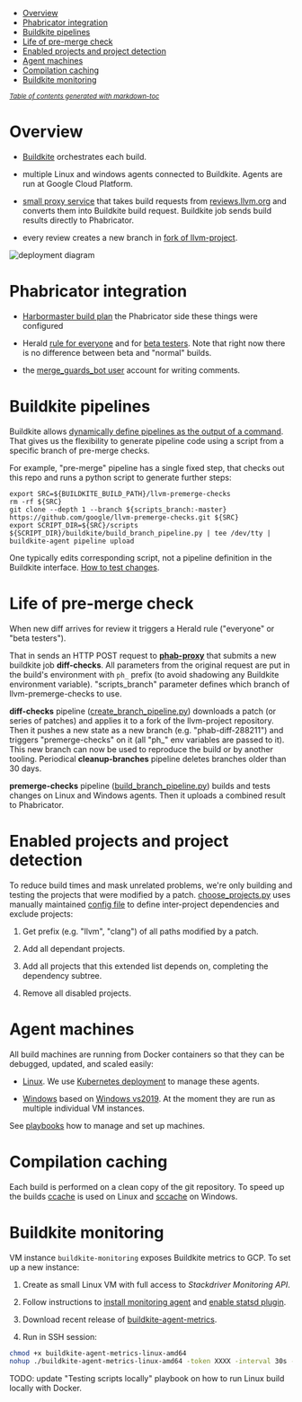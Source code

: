- [Overview](#overview)
- [Phabricator integration](#phabricator-integration)
- [Buildkite pipelines](#buildkite-pipelines)
- [Life of pre-merge check](#life-of-pre-merge-check)
- [Enabled projects and project detection](#enabled-projects-and-project-detection)
- [Agent machines](#agent-machines)
- [Compilation caching](#compilation-caching)
- [Buildkite monitoring](#buildkite-monitoring)

<small><i><a href='http://ecotrust-canada.github.io/markdown-toc/'>Table of contents generated with markdown-toc</a></i></small>

# Overview

- [Buildkite](https://buildkite.com/llvm-project) orchestrates each build.

- multiple Linux and windows agents connected to Buildkite. Agents are run at
Google Cloud Platform.

- [small proxy service](/phabricator-proxy) that takes build requests from
[reviews.llvm.org](http://reviews.llvm.org) and converts them into Buildkite
build request. Buildkite job sends build results directly to Phabricator.

- every review creates a new branch in [fork of
llvm-project](https://github.com/llvm-premerge-tests/llvm-project).

![deployment diagram](http://www.plantuml.com/plantuml/proxy?src=https://raw.githubusercontent.com/google/llvm-premerge-checks/master/docs/deployment.plantuml)

# Phabricator integration

- [Harbormaster build plan](https://reviews.llvm.org/harbormaster/plan/5) the
Phabricator side these things were configured

- Herald [rule for everyone](https://reviews.llvm.org/H576) and for [beta
testers](https://reviews.llvm.org/H511). Note that right now there is no
difference between beta and "normal" builds.
  
- the [merge_guards_bot user](https://reviews.llvm.org/p/merge_guards_bot/)
account for writing comments.

# Buildkite pipelines

Buildkite allows [dynamically define pipelines as the output of a
command](https://buildkite.com/docs/pipelines/defining-steps#dynamic-pipelines).
That gives us the flexibility to generate pipeline code using a script from a
specific branch of pre-merge checks.

For example, "pre-merge" pipeline has a single fixed step, that checks out this
repo and runs a python script to generate further steps:

```shell script
export SRC=${BUILDKITE_BUILD_PATH}/llvm-premerge-checks
rm -rf ${SRC}
git clone --depth 1 --branch ${scripts_branch:-master} https://github.com/google/llvm-premerge-checks.git ${SRC}
export SCRIPT_DIR=${SRC}/scripts
${SCRIPT_DIR}/buildkite/build_branch_pipeline.py | tee /dev/tty | buildkite-agent pipeline upload
```

One typically edits corresponding script, not a pipeline definition in the
Buildkite interface. [How to test
changes](playbooks.md#testing-changes-before-merging).

# Life of pre-merge check

When new diff arrives for review it triggers a Herald rule ("everyone" or "beta
testers").

That in sends an HTTP POST request to [**phab-proxy**](../phabricator-proxy)
that submits a new buildkite job **diff-checks**. All parameters from the
original request are put in the build's environment with `ph_` prefix (to avoid
shadowing any Buildkite environment variable). "scripts_branch" parameter
defines which branch of llvm-premerge-checks to use.

**diff-checks** pipeline
([create_branch_pipeline.py](../scripts/buildkite/create_branch_pipeline.py))
downloads a patch (or series of patches) and applies it to a fork of the
llvm-project repository. Then it pushes a new state as a new branch (e.g.
"phab-diff-288211") and triggers "premerge-checks" on it (all "ph_" env
variables are passed to it). This new branch can now be used to reproduce the
build or by another tooling. Periodical **cleanup-branches** pipeline deletes
branches older than 30 days.

**premerge-checks** pipeline
([build_branch_pipeline.py](../scripts/buildkite/build_branch_pipeline.py))
builds and tests changes on Linux and Windows agents. Then it uploads a
combined result to Phabricator.

# Enabled projects and project detection

To reduce build times and mask unrelated problems, we're only building and
testing the projects that were modified by a patch.
[choose_projects.py](../scripts/choose_projects.py) uses manually maintained
[config file](../scripts/llvm-dependencies.yaml) to define inter-project
dependencies and exclude projects:

1. Get prefix (e.g. "llvm", "clang") of all paths modified by a patch.

1. Add all dependant projects.

1. Add all projects that this extended list depends on, completing the
dependency subtree.

1. Remove all disabled projects.

# Agent machines

All build machines are running from Docker containers so that they can be
debugged, updated, and scaled easily:

- [Linux](../containers/buildkite-premerge-debian/Dockerfile). We use
[Kubernetes deployment](../kubernetes/buildkite) to manage these agents.
  
- [Windows](../containers/agent-windows-buildkite/Dockerfile) based on [Windows
vs2019](../containers/agent-windows-vs2019). At the moment they are run as
multiple individual VM instances.
  
See [playbooks](playbooks.md) how to manage and set up machines.

# Compilation caching

Each build is performed on a clean copy of the git repository. To speed up the
builds [ccache](https://ccache.dev/) is used on Linux and
[sccache](https://github.com/mozilla/sccache) on Windows.

# Buildkite monitoring

VM instance `buildkite-monitoring` exposes Buildkite metrics to GCP.
To set up a new instance:

1. Create as small Linux VM with full access to *Stackdriver Monitoring API*.

1. Follow instructions to [install monitoring
agent](https://cloud.google.com/monitoring/agent/install-agent) and [enable
statsd plugin](https://cloud.google.com/monitoring/agent/plugins/statsd).

1. Download recent release of
[buildkite-agent-metrics](https://github.com/buildkite/buildkite-agent-metrics/releases).

1. Run in SSH session:
```bash
chmod +x buildkite-agent-metrics-linux-amd64
nohup ./buildkite-agent-metrics-linux-amd64 -token XXXX -interval 30s -backend statsd &
```

TODO: update "Testing scripts locally" playbook on how to run Linux build locally with Docker.